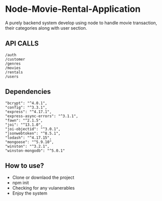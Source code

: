 # Node-Movie-Rental-Application
A purely backend system develop using node to handle movie transaction, their categories along with user section.

## API CALLS
```
/auth
/customer
/genres
/movies
/rentals
/users
```
## Dependencies
```
"bcrypt": "^4.0.1",
"config": "^3.3.1",
"express": "^4.17.1",
"express-async-errors": "^3.1.1",
"fawn": "^2.1.5",
"joi": "^13.1.0",
"joi-objectid": "^3.0.1",
"jsonwebtoken": "^8.5.1",
"lodash": "^4.17.15",
"mongoose": "^5.9.10",
"winston": "^3.2.1",
"winston-mongodb": "^5.0.1"
```

## How to use?
- Clone or downlaod the project
- npm init
- Checking for any vulanerables
- Enjoy the system
